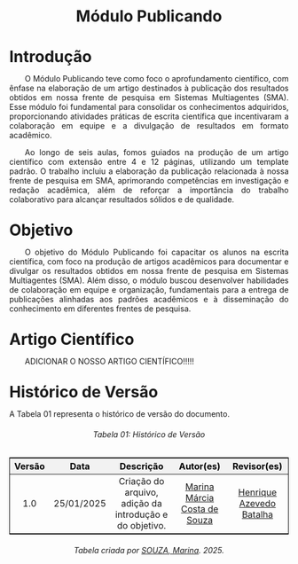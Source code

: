 <!DOCTYPE html>
<html lang="en">
<head>
  <meta charset="UTF-8">
  <meta name="viewport" content="width=device-width, initial-scale=1.0">
  <title>Módulo Publicando</title>
  <style>
    /* Estilo geral para as tabelas */
    table {
      margin-left: auto;
      margin-right: auto;
      border-collapse: collapse;
      width: 100%;
      max-width: 1200px;
      text-align: center;
      border: 1px solid black;
      font-size: 16px;
      margin-bottom: 20px;
    }

    th, td {
      padding: 8px;
      border: 1px solid black;
    }

    thead th {
      background-color: #f2f2f2;
      color: #000; /* Cor padrão para modo claro */
    }

  /* Alteração para o modo escuro */
  @media (prefers-color-scheme: dark) {
    .tabela-alunos thead th {
      color: #888; /* Cor cinza apenas para os títulos no modo escuro */
    }
  }

    /* Espaçamento adicional para textos abaixo das tabelas */
    .section-text {
      margin-top: 20px;
    }
  </style>
</head>
<body>
  <h1 align="center"><strong>Módulo Publicando</strong></h1>

  <h1 style="font-weight: bold; margin-bottom: 10px;">Introdução</h1>
  <p align="justify">
    &emsp;&emsp;O Módulo Publicando teve como foco o aprofundamento científico, com ênfase na elaboração de um artigo destinados à publicação dos resultados obtidos em nossa frente de pesquisa em Sistemas Multiagentes (SMA). Esse módulo foi fundamental para consolidar os conhecimentos adquiridos, proporcionando atividades práticas de escrita científica que incentivaram a colaboração em equipe e a divulgação de resultados em formato acadêmico. 
  </p>
  <p align="justify">
    &emsp;&emsp;Ao longo de seis aulas, fomos guiados na produção de um artigo científico com extensão entre 4 e 12 páginas, utilizando um template padrão. O trabalho incluiu a elaboração da publicação relacionada à nossa frente de pesquisa em SMA, aprimorando competências em investigação e redação acadêmica, além de reforçar a importância do trabalho colaborativo para alcançar resultados sólidos e de qualidade.
  </p>

  <h1 style="font-weight: bold; margin-top: 30px; margin-bottom: 10px;">Objetivo</h1>
  <p align="justify">
    &emsp;&emsp;O objetivo do Módulo Publicando foi capacitar os alunos na escrita científica, com foco na produção de artigos acadêmicos para documentar e divulgar os resultados obtidos em nossa frente de pesquisa em Sistemas Multiagentes (SMA). Além disso, o módulo buscou desenvolver habilidades de colaboração em equipe e organização, fundamentais para a entrega de publicações alinhadas aos padrões acadêmicos e à disseminação do conhecimento em diferentes frentes de pesquisa.
  </p>

  <h1 style="font-weight: bold; margin-top: 30px; margin-bottom: 10px;">Artigo Científico</h1>
  <p align="justify">
    &emsp;&emsp;ADICIONAR O NOSSO ARTIGO CIENTÍFICO!!!!!
  </p>

  <h1 style="font-weight: bold; margin-top: 30px; margin-bottom: 10px;">Histórico de Versão</h1>
  <p align="justify" class="section-text">
  A Tabela 01 representa o histórico de versão do documento.
  </p>

  <h6 align="center">Tabela 01: Histórico de Versão</h6>
  <div style="text-align: center;">
    <table>
      <thead>
        <tr>
          <th>Versão</th>
          <th>Data</th>
          <th>Descrição</th>
          <th>Autor(es)</th>
          <th>Revisor(es)</th>
        </tr>
      </thead>
      <tbody>
        <tr>
          <td>1.0</td>
          <td>25/01/2025</td>
          <td>Criação do arquivo, adição da introdução e do objetivo.</td>
          <td><a href="https://github.com/The-Boss-Nina" target="_blank">Marina Márcia Costa de Souza</a></td>
          <td><a href="https://github.com/HeBatalha" target="_blank">Henrique Azevedo Batalha</a></td>
        </tr>
      </tbody>
    </table>
    <p style="margin-top: 10px; text-align: center;">
      <em>Tabela criada por <a href="https://github.com/The-Boss-Nina" target="_blank">SOUZA, Marina</a>. 2025.</em>
    </p>
  </div>
</body>
</html>
